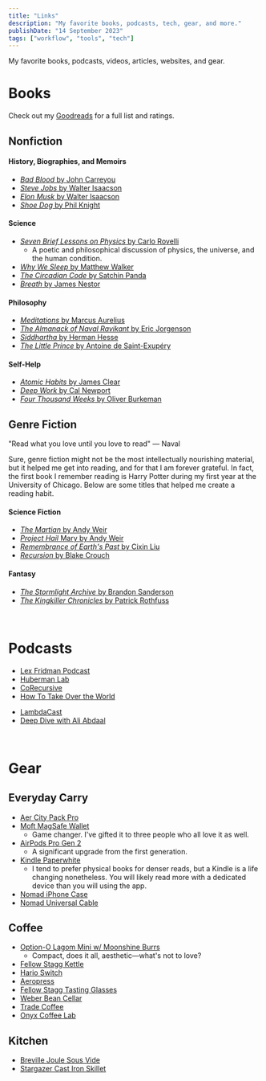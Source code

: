 ```yaml
---
title: "Links"
description: "My favorite books, podcasts, tech, gear, and more."
publishDate: "14 September 2023"
tags: ["workflow", "tools", "tech"]
---
```


My favorite books, podcasts, videos, articles, websites, and gear.

# Books

Check out my [Goodreads](https://www.goodreads.com/user/show/106199148-charlie-sabino) for a full list and ratings.

## Nonfiction

#### History, Biographies, and Memoirs

- [_Bad Blood_ by John Carreyou](https://www.goodreads.com/book/show/37976541-bad-blood)
- [_Steve Jobs_ by Walter Isaacson](https://www.goodreads.com/book/show/11084145-steve-jobs)
- [_Elon Musk_ by Walter Isaacson](https://www.goodreads.com/book/show/122765395-elon-musk?ac=1&from_search=true&qid=UCx2sJrHj4&rank=1)
- [_Shoe Dog_ by Phil Knight](https://www.goodreads.com/book/show/27220736-shoe-dog?ac=1&from_search=true&qid=gc3pnsktYm&rank=1)

#### Science

- [_Seven Brief Lessons on Physics_ by Carlo Rovelli](https://www.goodreads.com/book/show/25734172-seven-brief-lessons-on-physics?ac=1&from_search=true&qid=hyd7d9RrsA&rank=1)
  - A poetic and philosophical discussion of physics, the universe, and the human condition.
- [_Why We Sleep_ by Matthew Walker](https://www.goodreads.com/book/show/34466963-why-we-sleep)
- [_The Circadian Code_ by Satchin Panda](https://www.goodreads.com/book/show/37534452-the-circadian-code)
- [_Breath_ by James Nestor](https://www.goodreads.com/book/show/48890486-breath)

#### Philosophy

- [_Meditations_ by Marcus Aurelius](https://www.goodreads.com/book/show/1168191.Meditations?ref=nav_sb_ss_1_19)
- [_The Almanack of Naval Ravikant_ by Eric Jorgenson](2https://www.goodreads.com/book/show/55148500-the-almanack-of-naval-ravikant)
- [_Siddhartha_ by Herman Hesse](https://www.goodreads.com/book/show/52036.Siddhartha?ref=nav_sb_ss_1_11)
- [_The Little Prince_ by Antoine de Saint-Exupéry](https://www.goodreads.com/book/show/157993.The_Little_Prince)

#### Self-Help

- [_Atomic Habits_ by James Clear](https://www.goodreads.com/book/show/40121378-atomic-habits)
- [_Deep Work_ by Cal Newport](https://www.goodreads.com/book/show/25744928-deep-work)
- [_Four Thousand Weeks_ by Oliver Burkeman](https://www.goodreads.com/book/show/54785515-four-thousand-weeks)

## Genre Fiction

"Read what you love until you love to read" — Naval

Sure, genre fiction might not be the most intellectually nourishing material, but it helped
me get into reading, and for that I am forever grateful. In fact, the first book I
remember reading is Harry Potter during my first year at the University of Chicago.
Below are some titles that helped me create a reading habit.

#### Science Fiction

- [_The Martian_ by Andy Weir](https://www.goodreads.com/book/show/18007564-the-martian)
- [_Project Hail_ Mary by Andy Weir](https://www.goodreads.com/book/show/54493401-project-hail-mary)
- [_Remembrance of Earth's Past_ by Cixin Liu](https://www.goodreads.com/series/189931-remembrance-of-earth-s-past)
- [_Recursion_ by Blake Crouch](https://www.goodreads.com/book/show/42046112-recursion)

#### Fantasy

- [_The Stormlight Archive_ by Brandon Sanderson](https://www.goodreads.com/series/49075-the-stormlight-archive)
- [_The Kingkiller Chronicles_ by Patrick Rothfuss](https://www.goodreads.com/series/45262-the-kingkiller-chronicle)

&nbsp;

# Podcasts

- [Lex Fridman Podcast](https://lexfridman.com/podcast/)
- [Huberman Lab](https://hubermanlab.com/)
- [CoRecursive](https://corecursive.com/)
- [How To Take Over the World](https://www.httotw.com/)
<!-- - [ADSP](https://adspthepodcast.com/) -->
- [LambdaCast](https://soundcloud.com/lambda-cast)
- [Deep Dive with Ali Abdaal](https://aliabdaal.com/podcast/)

&nbsp;

# Gear

## Everyday Carry

- [Aer City Pack Pro](https://www.aersf.com/city-pack-pro-black)
- [Moft MagSafe Wallet](https://amzn.to/3RUCEeS)
  - Game changer. I've gifted it to three people who all love it as well.
- [AirPods Pro Gen 2](https://amzn.to/3xkVemT)
  - A significant upgrade from the first generation.
- [Kindle Paperwhite](https://amzn.to/3RYzRB6)
  - I tend to prefer physical books for denser reads, but a Kindle is a life changing
    nonetheless. You will likely read more with a dedicated device than you will using the app.
- [Nomad iPhone Case](https://nomadgoods.com/products/modern-leather-case-horween-black-iphone-14-pro-max)
- [Nomad Universal Cable](https://nomadgoods.com/products/universal-usb-c-kevlar-cable-0-3m)

## Coffee

- [Option-O Lagom Mini w/ Moonshine Burrs](https://www.option-o.com/shop/lagom-mini)
  - Compact, does it all, aesthetic—what's not to love?
- [Fellow Stagg Kettle](https://amzn.to/3ivUBmH)
- [Hario Switch](https://amzn.to/3VYqz8U)
- [Aeropress](https://amzn.to/3X3MzjW)
- [Fellow Stagg Tasting Glasses](https://amzn.to/3vQPiBh)
- [Weber Bean Cellar](https://weberworkshops.com/products/bean-cellar-glass)
- [Trade Coffee](https://www.drinktrade.com/)
- [Onyx Coffee Lab](https://onyxcoffeelab.com/)

## Kitchen

- [Breville Joule Sous Vide](https://amzn.to/3ljCTnq)
- [Stargazer Cast Iron Skillet](https://stargazercastiron.com/products/12-inch-skillet)
  <!-- - [Corsori Air Fryer](https://amzn.to/3YhCCzR) -->
  <!-- - [Burrfection Japanese Knives Store](https://burrfectionstore.com/) -->
  <!--   - I don't own anything from here yet, but I'm in the market for a Gyoto. -->
  <!-- - [Usuhari Daïginjo Glass](https://amzn.to/3Yfy2lR) -->
